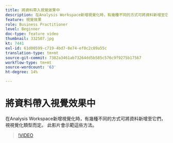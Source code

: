 ```yaml
---
title: 將資料帶入視覺效果中
description: 在Analysis Workspace新增視覺化時，有幾種不同的方式可將資料新增至它們，視視覺化類型而定。 此影片會示範這些方法。
feature: 視覺效果
role: Business Practitioner
level: Beginner
doc-type: feature video
thumbnail: 332507.jpg
kt: 7441
exl-id: 61d00599-c719-4bd7-8e74-ef0c2c89a55c
translation-type: tm+mt
source-git-commit: 7382a3461ab73264dd5b585c576c9f9275b17567
workflow-type: tm+mt
source-wordcount: '63'
ht-degree: 14%

---
```


# 將資料帶入視覺效果中

在Analysis Workspace新增視覺化時，有幾種不同的方式可將資料新增至它們，視視覺化類型而定。 此影片會示範這些方法。

>[!VIDEO](https://video.tv.adobe.com/v/332507/?quality=12&learn=on)
